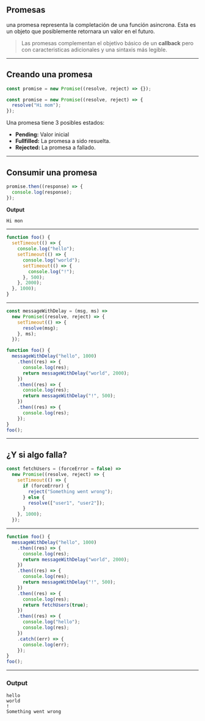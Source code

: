 <!-- .slide: class="slide_md" -->

## Promesas

una promesa representa la completación de una función asincrona. Esta es un objeto
que posiblemente retornara un valor en el futuro.

> Las promesas complementan el objetivo básico de un **callback**
> pero con caracteristicas adicionales y una sintaxis más legible.

<!-- .element: class="fragment" -->

---

<!-- .slide: class="slide_md" -->

## Creando una promesa

```js
const promise = new Promise((resolve, reject) => {});
```

```js
const promise = new Promise((resolve, reject) => {
  resolve("Hi mom");
});
```

<!-- .element: class="fragment" -->

Una promesa tiene 3 posibles estados:

<!-- .element: class="fragment" -->

- **Pending:** Valor inicial
- **Fullfilled:** La promesa a sido resuelta.
- **Rejected:** La promesa a fallado.

<!-- .element: class="animate" -->

---

## Consumir una promesa

```js
promise.then((response) => {
  console.log(response);
});
```

**Output**

```js
Hi mon
```

---

```js
function foo() {
  setTimeout(() => {
    console.log("hello");
    setTimeout(() => {
      console.log("world");
      setTimeout(() => {
        console.log("!");
      }, 500);
    }, 2000);
  }, 1000);
}
```

---

<!-- .slide: class="slide_md" -->

```js
const messageWithDelay = (msg, ms) =>
  new Promise((resolve, reject) => {
    setTimeout(() => {
      resolve(msg);
    }, ms);
  });
```

```js [1,14,15|2|3-4|5-6|7-8|9-10|11-13|1-15]
function foo() {
  messageWithDelay("hello", 1000)
    .then((res) => {
      console.log(res);
      return messageWithDelay("world", 2000);
    })
    .then((res) => {
      console.log(res);
      return messageWithDelay("!", 500);
    })
    .then((res) => {
      console.log(res);
    });
}
foo();
```

<!-- .element: class="fragment" -->

---

<!-- .slide: class="slide_md" -->

## ¿Y si algo falla?

```js
const fetchUsers = (forceError = false) =>
  new Promise((resolve, reject) => {
    setTimeout(() => {
      if (forceError) {
        reject("Something went wrong");
      } else {
        resolve(["user1", "user2"]);
      }
    }, 1000);
  });
```

<!-- .element: class="fragment" -->

---

<!-- .slide: class="slide_md" -->

```js [1-12|13-14|15-18|19-21]
function foo() {
  messageWithDelay("hello", 1000)
    .then((res) => {
      console.log(res);
      return messageWithDelay("world", 2000);
    })
    .then((res) => {
      console.log(res);
      return messageWithDelay("!", 500);
    })
    .then((res) => {
      console.log(res);
      return fetchUsers(true);
    })
    .then((res) => {
      console.log("hello");
      console.log(res);
    })
    .catch((err) => {
      console.log(err);
    });
}
foo();
```

---

<!-- .slide: class="slide_md" -->

### Output

```
hello
world
!
Something went wrong
```
